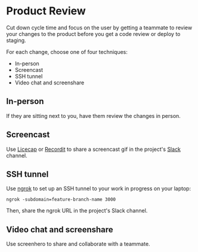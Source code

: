 Product Review
==============

Cut down cycle time and focus on the user
by getting a teammate to review your changes to the product
before you get a code review or deploy to staging.

For each change, choose one of four techniques:

* In-person
* Screencast
* SSH tunnel
* Video chat and screenshare

In-person
---------

If they are sitting next to you,
have them review the changes in person.

Screencast
----------

Use [Licecap] or [Recordit] to share a screencast gif in the project's [Slack] channel.

[Licecap]: http://www.cockos.com/licecap/
[Recordit]: http://recordit.co
[Slack]: https://slack.com/

SSH tunnel
----------

Use [ngrok] to set up an SSH tunnel to your work in progress on your laptop:

[ngrok]: https://ngrok.com/

    ngrok -subdomain=feature-branch-name 3000

Then, share the ngrok URL in the project's Slack channel.

Video chat and screenshare
--------------------------

Use screenhero to share and collaborate with a teammate.

[screenhero]: https://screenhero.com
